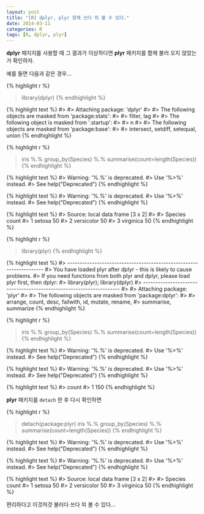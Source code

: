 ```yaml
---
layout: post
title: "[R] dplyr, plyr 함께 쓰다 피 볼 수 있다."
date: 2014-03-11
categories: R
tags: [R, dplyr, plyr]
---
```




**dplyr** 패지지를 사용할 때 그 결과가 이상하다면 **plyr** 패키지를 함께 불러 오지 않았는가 확인하자. 

예를 들면 다음과 같은 경우...


{% highlight r %}
> library(dplyr)
{% endhighlight %}



{% highlight text %}
#> 
#> Attaching package: 'dplyr'
#> 
#> The following objects are masked from 'package:stats':
#> 
#>     filter, lag
#> 
#> The following object is masked from '.startup':
#> 
#>     n
#> 
#> The following objects are masked from 'package:base':
#> 
#>     intersect, setdiff, setequal, union
{% endhighlight %}



{% highlight r %}
> iris %.% group_by(Species) %.% summarise(count=length(Species))
{% endhighlight %}



{% highlight text %}
#> Warning: '%.%' is deprecated.
#> Use '%>%' instead.
#> See help("Deprecated")
{% endhighlight %}



{% highlight text %}
#> Warning: '%.%' is deprecated.
#> Use '%>%' instead.
#> See help("Deprecated")
{% endhighlight %}



{% highlight text %}
#> Source: local data frame [3 x 2]
#> 
#>      Species count
#> 1     setosa    50
#> 2 versicolor    50
#> 3  virginica    50
{% endhighlight %}

{% highlight r %}
> library(plyr)
{% endhighlight %}



{% highlight text %}
#> --------------------------------------------------------------------
#> You have loaded plyr after dplyr - this is likely to cause problems.
#> If you need functions from both plyr and dplyr, please load plyr first, then dplyr:
#> library(plyr); library(dplyr)
#> --------------------------------------------------------------------
#> 
#> Attaching package: 'plyr'
#> 
#> The following objects are masked from 'package:dplyr':
#> 
#>     arrange, count, desc, failwith, id, mutate, rename,
#>     summarise, summarize
{% endhighlight %}



{% highlight r %}
> iris %.% group_by(Species) %.% summarise(count=length(Species))
{% endhighlight %}



{% highlight text %}
#> Warning: '%.%' is deprecated.
#> Use '%>%' instead.
#> See help("Deprecated")
{% endhighlight %}



{% highlight text %}
#> Warning: '%.%' is deprecated.
#> Use '%>%' instead.
#> See help("Deprecated")
{% endhighlight %}



{% highlight text %}
#>   count
#> 1   150
{% endhighlight %}

**plyr** 패키지를 `detach` 한 후 다시 확인하면 


{% highlight r %}
> detach(package:plyr)
> iris %.% group_by(Species) %.% summarise(count=length(Species))
{% endhighlight %}



{% highlight text %}
#> Warning: '%.%' is deprecated.
#> Use '%>%' instead.
#> See help("Deprecated")
{% endhighlight %}



{% highlight text %}
#> Warning: '%.%' is deprecated.
#> Use '%>%' instead.
#> See help("Deprecated")
{% endhighlight %}



{% highlight text %}
#> Source: local data frame [3 x 2]
#> 
#>      Species count
#> 1     setosa    50
#> 2 versicolor    50
#> 3  virginica    50
{% endhighlight %}

편리하다고 이것저것 불러다 쓰다 피 볼 수 있다...
